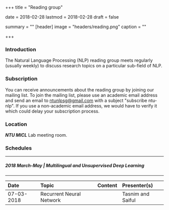+++
title = "Reading group"

date = 2018-02-28
lastmod = 2018-02-28
draft = false

summary = ""
[header]
image = "headers/reading.png"
caption = ""

+++

### Introduction
The Natural Language Processing (NLP) reading group meets regularly (usually weekly) to discuss research topics on a particular sub-field of NLP.

### Subscription
You can receive announcements about the reading group by joining our mailing list. To join the mailing list, please use an academic email address and send an email to ntunlpsg@gmail.com with a subject "subscribe ntu-nlp". If you use a non-academic email address, we would have to verify it which could delay your subscription process.

### Location 
***NTU MICL*** Lab meeting room.

### Schedules

---
##### 2018 March-May  | Multilingual and Unsupervised Deep Learning
---

| Date | Topic | Content | Presenter(s) |
| :--- |:--- |:--- |:--- |
| 07-03-2018 | Recurrent Neural Network | | Tasnim and Saiful |
